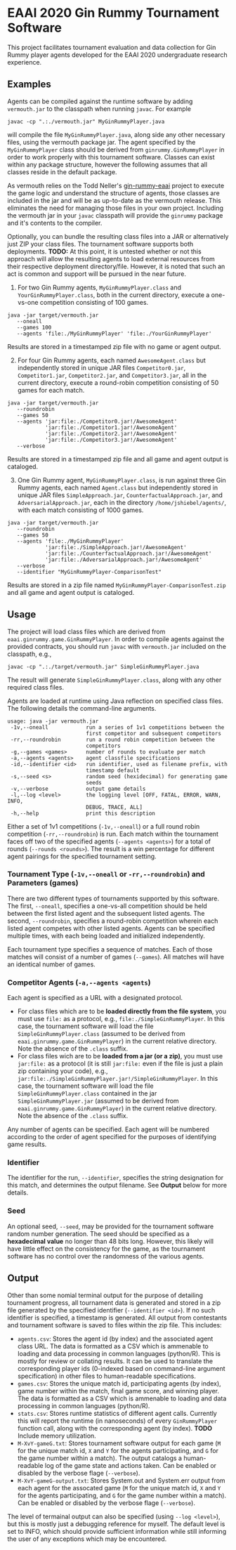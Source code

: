 # EAAI 2020 Gin Rummy Tournament Software
This project facilitates tournament evaluation and data collection for Gin Rummy player agents developed for the EAAI 2020 undergraduate research experience.

## Examples
Agents can be compiled against the runtime software by adding `vermouth.jar` to the classpath when running `javac`. For example
```
javac -cp ".:./vermouth.jar" MyGinRummyPlayer.java
```
will compile the file `MyGinRummyPlayer.java`, along side any other necessary files, using the vermouth package jar. The agent specified by the `MyGinRummyPlayer` class should be derived from `ginrummy.GinRummyPlayer` in order to work properly with this tournament software. Classes can exist within any package structure, however the following assumes that all classes reside in the default package.

As vermouth relies on the Todd Neller's [gin-rummy-eaai](https://github.com/tneller/gin-rummy-eaai) project to execute the game logic and understand the structure of agents, those classes are included in the jar and will be as up-to-date as the vermouth release. This eliminates the need for managing those files in your own project. Including the vermouth jar in your `javac` classpath will provide the `ginrummy` package and it's contents to the compiler.

Optionally, you can bundle the resulting class files into a JAR or alternatively just ZIP your class files. The tournament software supports both deployments. __TODO:__ At this point, it is untested whether or not this approach will allow the resulting agents to load external resources from their respective deployment directory/file. However, it is noted that such an act is common and support will be pursued in the near future.

1) For two Gin Rummy agents, `MyGinRummyPlayer.class` and `YourGinRummyPlayer.class`, both in the current directory, execute a one-vs-one competition consisting of 100 games.
```
java -jar target/vermouth.jar 
   --oneall 
   --games 100 
   --agents 'file:./MyGinRummyPlayer' 'file:./YourGinRummyPlayer'
```
Results are stored in a timestamped zip file with no game or agent output.

2) For four Gin Rummy agents, each named `AwesomeAgent.class` but independently stored in unique JAR files `Competitor0.jar`, `Competitor1.jar`, `Competitor2.jar`, and `Competitor3.jar`, all in the current directory, execute a round-robin competition consisting of 50 games for each match. 
```
java -jar target/vermouth.jar 
   --roundrobin 
   --games 50
   --agents 'jar:file:./Competitor0.jar!/AwesomeAgent' 
            'jar:file:./Competitor1.jar!/AwesomeAgent' 
            'jar:file:./Competitor2.jar!/AwesomeAgent' 
            'jar:file:./Competitor3.jar!/AwesomeAgent'
   --verbose
```
Results are stored in a timestamped zip file and all game and agent output is cataloged.

3) One Gin Rummy agent, `MyGinRummyPlayer.class`, is run against three Gin Rummy agents, each named `Agent.class` but independently stored in unique JAR files `SimpleApproach.jar`, `CounterfactualApproach.jar`, and `AdversarialApproach.jar`, each in the directory `/home/jshiebel/agents/`, with each match consisting of 1000 games.
```
java -jar target/vermouth.jar 
   --roundrobin 
   --games 50
   --agents 'file:./MyGinRummyPlayer' 
            'jar:file:./SimpleApproach.jar!/AwesomeAgent' 
            'jar:file:./CounterfactualApproach.jar!/AwesomeAgent'
            'jar:file:./AdversarialApproach.jar!/AwesomeAgent' 
   --verbose
   --identifier "MyGinRummyPlayer-ComparisonTest"
```
Results are stored in a zip file named `MyGinRummyPlayer-ComparisonTest.zip` and all game and agent output is cataloged.

## Usage
The project will load class files which are derived from `eaai.ginrummy.game.GinRummyPlayer`. In order to compile agents against the provided contracts, you should run `javac` with `vermouth.jar` included on the classpath, e.g.,
```
javac -cp ".:./target/vermouth.jar" SimpleGinRummyPlayer.java
```
The result will generate `SimpleGinRummyPlayer.class`, along with any other required class files.

Agents are loaded at runtime using Java reflection on specified class files. The following details the command-line arguments.
```
usage: java -jar vermouth.jar
 -1v,--oneall            run a series of 1v1 competitions between the
                         first competitor and subsequent competitors
 -rr,--roundrobin        run a round robin competition between the
                         competitors
 -g,--games <games>      number of rounds to evaluate per match
 -a,--agents <agents>    agent classfile specifications
 -id,--identifier <id>   run identifier, used as filename prefix, with
                         timestamp default 
 -s,--seed <s>           random seed (hexidecimal) for generating game
                         seeds
 -v,--verbose            output game details
 -l,--log <level>        the logging level [OFF, FATAL, ERROR, WARN, INFO,
                         DEBUG, TRACE, ALL]
 -h,--help               print this description
```

Either a set of 1v1 competitions (`-1v,--oneall`) or a full round robin competition (`-rr,--roundrobin`) is run. Each match within the tournament faces off two of the specified agents (`--agents <agents>`) for a total of rounds (`--rounds <rounds>`). The result is a win percentage for different agent pairings for the specified tournament setting. 

### Tournament Type (`-1v,--oneall` or `-rr,--roundrobin`) and Parameters (games)
There are two different types of tournaments supported by this software. The first, `--oneall`, specifies a one-vs-all competition should be held between the first listed agent and the subsequent listed agents. The second, `--roundrobin`, specifies a round-robin competition wherein each listed agent competes with other listed agents. Agents can be specified multiple times, with each being loaded and initialized independently.

Each tournament type specifies a sequence of matches. Each of those matches will consist of a number of games (`--games`). All matches will have an identical number of games.

### Competitor Agents (`-a,--agents <agents`)
Each agent is specified as a URL with a designated protocol. 
- For class files which are to be __loaded directly from the file system__, you must use `file:` as a protocol, e.g., `file:./SimpleGinRummyPlayer`. In this case, the tournament software will load the file `SimpleGinRummyPlayer.class` (assumed to be derived from `eaai.ginrummy.game.GinRummyPlayer`) in the current relative directory. Note the absence of the `.class` suffix. 
- For class files wich are to be __loaded from a jar (or a zip)__, you must use `jar:file:` as a protocol (it is still `jar:file:` even if the file is just a plain zip containing your code), e.g.,  `jar:file:./SimpleGinRummyPlayer.jar!/SimpleGinRummyPlayer`. In this case, the tournament software will load the file `SimpleGinRummyPlayer.class` contained in the jar `SimpleGinRummyPlayer.jar` (assumed to be derived from `eaai.ginrummy.game.GinRummyPlayer`) in the current relative directory. Note the absence of the `.class` suffix.

Any number of agents can be specified. Each agent will be numbered according to the order of agent specified for the purposes of identifying game results.

### Identifier
The identifier for the run, `--identifier`, specifies the string designation for this match, and determines the output filename. See __Output__ below for more details.

### Seed
An optional seed, `--seed`, may be provided for the tournament software random number generation. The seed should be specified as a __hexadecimal value__ no longer than 48 bits long. However, this likely will have little effect on the consistency for the game, as the tournament software has no control over the randomness of the various agents.

## Output
Other than some nomial terminal output for the purpose of detailing tournament progress, all tournament data is generated and stored in a zip file generated by the specified identifier (`--identifier <id>`). If no such identifier is specified, a timestamp is generated. All output from contestants and tournament software is saved to files within the zip file. This includes:
- `agents.csv`: Stores the agent id (by index) and the associated agent class URL. The data is formatted as a CSV which is ammenable to loading and data processing in common languages (python/R). This is mostly for review or collating results. It can be used to translate the corresponding player ids (0-indexed based on command-line argument specification) in other files to human-readable specifications.
- `games.csv`: Stores the unique match id, participating agents (by index), game number within the match, final game score, and winning player. The data is formatted as a CSV which is ammenable to loading and data processing in common languages (python/R).
- `stats.csv`: Stores runtime statistics of different agent calls. Currently this will report the runtime (in nanoseconds) of every `GinRummyPlayer` function call, along with the corresponding agent (by index). __TODO__ Include memory utilization.
- `M-XvY-gameG.txt`: Stores tournament software output for each game (`M` for the unique match id, `X` and `Y` for the agents participating, and `G` for the game number within a match). The output catalogs a human-readable log of the game state and actions taken. Can be enabled or disabled by the verbose flage (`--verbose`).
- `M-XvY-gameG-output.txt`: Stores System.out and System.err output from each agent for the assocated game (`M` for the unique match id, `X` and `Y` for the agents participating, and `G` for the game number within a match). Can be enabled or disabled by the verbose flage (`--verbose`). 

The level of termainal output can also be specified (using `--log <level>`), but this is mostly just a debugging reference for myself. The default level is set to INFO, which should provide sufficient information while still informing the user of any exceptions which may be encountered.
